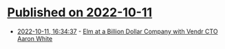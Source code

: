# [Published on 2022-10-11](index.md)

* [2022-10-11, 16:34:37](https://lobste.rs/s/ehqmv2/elm_at_billion_dollar_company_with_vendr) - [Elm at a Billion Dollar Company with Vendr CTO Aaron White](https://elm-radio.com/episode/elm-at-a-billion-dollar-company/)

